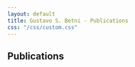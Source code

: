 ```yaml
---
layout: default
title: Gustavo S. Betni - Publications
css: "/css/custom.css"
---
```


<div class="container font-16">
  <h2>Publications</h2>

